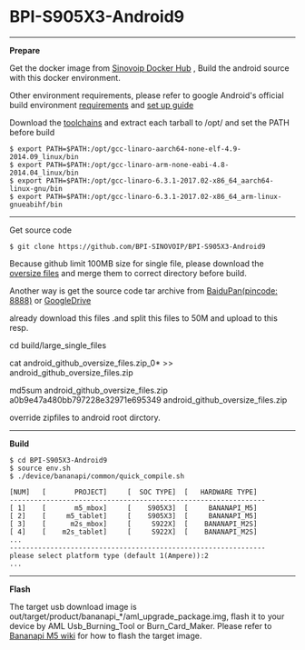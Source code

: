 # BPI-S905X3-Android9

----------

**Prepare**

Get the docker image from [Sinovoip Docker Hub](https://hub.docker.com/r/sinovoip/bpi-build-android-7/) , Build the android source with this docker environment.

Other environment requirements, please refer to google Android's official build environment [requirements](https://source.android.com/setup/build/requirements) and [set up guide](https://source.android.com/setup/build/initializing) 

Download the [toolchains](https://download.banana-pi.dev/d/3ebbfa04265d4dddb81b/?p=/Tools/toolchains/bpi-m5&mode=list) and extract each tarball to /opt/ and set the PATH before build

    $ export PATH=$PATH:/opt/gcc-linaro-aarch64-none-elf-4.9-2014.09_linux/bin
    $ export PATH=$PATH:/opt/gcc-linaro-arm-none-eabi-4.8-2014.04_linux/bin
    $ export PATH=$PATH:/opt/gcc-linaro-6.3.1-2017.02-x86_64_aarch64-linux-gnu/bin
    $ export PATH=$PATH:/opt/gcc-linaro-6.3.1-2017.02-x86_64_arm-linux-gnueabihf/bin

----------

Get source code

    $ git clone https://github.com/BPI-SINOVOIP/BPI-S905X3-Android9

Because github limit 100MB size for single file, please download the [oversize files](https://download.banana-pi.dev/d/3ebbfa04265d4dddb81b/files/?p=/Source_Code/m5/android_github_oversize_files.zip) and merge them to correct directory before build.

Another way is get the source code tar archive from [BaiduPan(pincode: 8888)](https://pan.baidu.com/s/1TmmR_075b49lPSt1Phq0ag?pwd=8888) or [GoogleDrive](https://drive.google.com/drive/folders/1RuvazYcr46HKMvNBxSqQftdyWa0tK9f7?usp=share_link)



already download this files .and split this files to 50M  and upload to this resp.

cd build/large_single_files

cat android_github_oversize_files.zip_0*   >> android_github_oversize_files.zip

md5sum  android_github_oversize_files.zip 
a0b9e47a480bb797228e32971e695349  android_github_oversize_files.zip

override  zipfiles to android root dirctory.



----------

**Build**

    $ cd BPI-S905X3-Android9
    $ source env.sh
    $ ./device/bananapi/common/quick_compile.sh
    
    [NUM]   [       PROJECT]     [  SOC TYPE]  [   HARDWARE TYPE]
    ---------------------------------------------------------------
    [ 1]    [       m5_mbox]     [    S905X3]  [     BANANAPI_M5]
    [ 2]    [     m5_tablet]     [    S905X3]  [     BANANAPI_M5]
    [ 3]    [      m2s_mbox]     [     S922X]  [    BANANAPI_M2S]
    [ 4]    [    m2s_tablet]     [     S922X]  [    BANANAPI_M2S]
    ...
    ---------------------------------------------------------------
    please select platform type (default 1(Ampere)):2
    ...

----------
**Flash**

The target usb download image is out/target/product/bananapi_*/aml_upgrade_package.img, flash it to your device by AML Usb_Burning_Tool or Burn_Card_Maker. Please refer to [Bananapi M5 wiki](http://wiki.banana-pi.org/Getting_Started_with_BPI-M5) for how to flash the target image.
